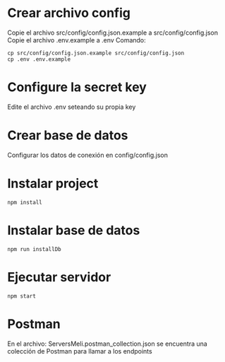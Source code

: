 # Crear archivo config
Copie el archivo src/config/config.json.example a src/config/config.json
Copie el archivo .env.example a .env
Comando:
```
cp src/config/config.json.example src/config/config.json
cp .env .env.example
```

# Configure la secret key
Edite el archivo .env seteando su propia key

# Crear base de datos
Configurar los datos de conexión en config/config.json

# Instalar project
```
npm install
```

# Instalar base de datos
```
npm run installDb
```

# Ejecutar servidor
```
npm start
```

# Postman
En el archivo: ServersMeli.postman_collection.json se encuentra una colección de Postman para llamar a los endpoints